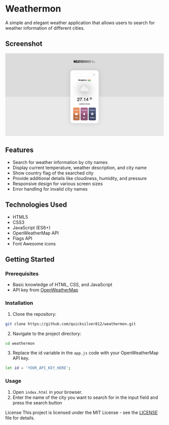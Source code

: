 # Weathermon

A simple and elegant weather application that allows users to search for weather information of different cities.

## Screenshot

![Weather App Screenshot](demo2.png)

## Features

- Search for weather information by city names
- Display current temperature, weather description, and city name
- Show country flag of the searched city
- Provide additional details like cloudiness, humidity, and pressure
- Responsive design for various screen sizes
- Error handling for invalid city names

## Technologies Used

- HTML5
- CSS3
- JavaScript (ES6+)
- OpenWeatherMap API
- Flags API
- Font Awesome icons

## Getting Started

### Prerequisites

- Basic knowledge of HTML, CSS, and JavaScript
- API key from [OpenWeatherMap](https://openweathermap.org/api)

### Installation

1. Clone the repository:
```sh
git clone https://github.com/quicksilver812/weathermon.git
```

2. Navigate to the project directory:
```sh
cd weathermon
```

3. Replace the id variable in the `app.js` code with your OpenWeatherMap API key.
```sh
let id = 'YOUR_API_KEY_HERE';
```

### Usage
1. Open `index.html` in your browser.
2. Enter the name of the city you want to search for in the input field and press the search button

License
This project is licensed under the MIT License - see the [LICENSE](LICENSE) file for details.
